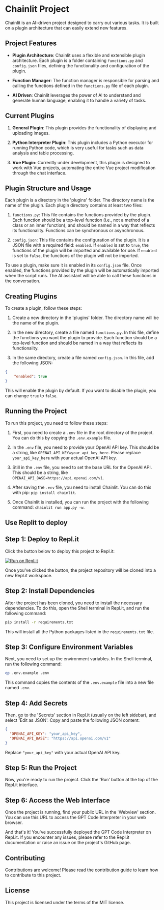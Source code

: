 # Chainlit Project

Chainlit is an AI-driven project designed to carry out various tasks. It is built on a plugin architecture that can easily extend new features.

## Project Features

- **Plugin Architecture**: Chainlit uses a flexible and extensible plugin architecture. Each plugin is a folder containing `functions.py` and `config.json` files, defining the functionality and configuration of the plugin.

- **Function Manager**: The function manager is responsible for parsing and calling the functions defined in the `functions.py` file of each plugin.

- **AI Driven**: Chainlit leverages the power of AI to understand and generate human language, enabling it to handle a variety of tasks.

## Current Plugins

1. **General Plugin**: This plugin provides the functionality of displaying and uploading images.

2. **Python Interpreter Plugin**: This plugin includes a Python executor for running Python code, which is very useful for tasks such as data analysis and table processing.

3. **Vue Plugin**: Currently under development, this plugin is designed to work with Vue projects, automating the entire Vue project modification through the chat interface.

## Plugin Structure and Usage

Each plugin is a directory in the 'plugins' folder. The directory name is the name of the plugin. Each plugin directory contains at least two files:

1. `functions.py`: This file contains the functions provided by the plugin. Each function should be a top-level function (i.e., not a method of a class or an inner function), and should be named in a way that reflects its functionality. Functions can be synchronous or asynchronous.

2. `config.json`: This file contains the configuration of the plugin. It is a JSON file with a required field: `enabled`. If `enabled` is set to `true`, the functions of the plugin will be imported and available for use. If `enabled` is set to `false`, the functions of the plugin will not be imported.

To use a plugin, make sure it is enabled in its `config.json` file. Once enabled, the functions provided by the plugin will be automatically imported when the script runs. The AI assistant will be able to call these functions in the conversation.

## Creating Plugins

To create a plugin, follow these steps:

1. Create a new directory in the 'plugins' folder. The directory name will be the name of the plugin.

2. In the new directory, create a file named `functions.py`. In this file, define the functions you want the plugin to provide. Each function should be a top-level function and should be named in a way that reflects its functionality.

3. In the same directory, create a file named `config.json`. In this file, add the following JSON:

```json
{
    "enabled": true
}
```

This will enable the plugin by default. If you want to disable the plugin, you can change `true` to `false`.

## Running the Project

To run this project, you need to follow these steps:

1. First, you need to create a `.env` file in the root directory of the project. You can do this by copying the `.env.example` file.

2. In the `.env` file, you need to provide your OpenAI API key. This should be a string, like `OPENAI_API_KEY=your_api_key_here`. Please replace `your_api_key_here` with your actual OpenAI API key.

3. Still in the `.env` file, you need to set the base URL for the OpenAI API. This should be a string, like `OPENAI_API_BASE=https://api.openai.com/v1`.

4. After saving the `.env` file, you need to install Chainlit. You can do this with pip: `pip install chainlit`.

5. Once Chainlit is installed, you can run the project with the following command: `chainlit run app.py -w`.

## Use Replit to deploy

## Step 1: Deploy to Repl.it

Click the button below to deploy this project to Repl.it:

[![Run on Repl.it](https://replit.com/badge/github/boyueluzhipeng/GPT_CodeInterpreter)](https://replit.com/new/github/boyueluzhipeng/GPT_CodeInterpreter)

Once you've clicked the button, the project repository will be cloned into a new Repl.it workspace.

## Step 2: Install Dependencies

After the project has been cloned, you need to install the necessary dependencies. To do this, open the Shell terminal in Repl.it, and run the following command:

```bash
pip install -r requirements.txt
```

This will install all the Python packages listed in the `requirements.txt` file.

## Step 3: Configure Environment Variables

Next, you need to set up the environment variables. In the Shell terminal, run the following command:

```bash
cp .env.example .env
```

This command copies the contents of the `.env.example` file into a new file named `.env`.

## Step 4: Add Secrets

Then, go to the 'Secrets' section in Repl.it (usually on the left sidebar), and select 'Edit as JSON'. Copy and paste the following JSON content:

```json
{
  "OPENAI_API_KEY": "your_api_key",
  "OPENAI_API_BASE": "https://api.openai.com/v1"
}
```

Replace `"your_api_key"` with your actual OpenAI API key.

## Step 5: Run the Project

Now, you're ready to run the project. Click the 'Run' button at the top of the Repl.it interface.

## Step 6: Access the Web Interface

Once the project is running, find your public URL in the 'Webview' section. You can use this URL to access the GPT Code Interpreter in your web browser.

And that's it! You've successfully deployed the GPT Code Interpreter on Repl.it. If you encounter any issues, please refer to the Repl.it documentation or raise an issue on the project's GitHub page.

## Contributing

Contributions are welcome! Please read the contribution guide to learn how to contribute to this project.

## License

This project is licensed under the terms of the MIT license.
